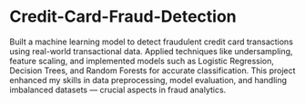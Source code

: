 # Credit-Card-Fraud-Detection
Built a machine learning model to detect fraudulent credit card transactions using real-world transactional data. Applied techniques like undersampling, feature scaling, and implemented models such as Logistic Regression, Decision Trees, and Random Forests for accurate classification.
This project enhanced my skills in data preprocessing, model evaluation, and handling imbalanced datasets — crucial aspects in fraud analytics.
